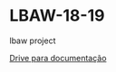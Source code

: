 # LBAW-18-19
lbaw project

[Drive para documentação](https://drive.google.com/open?id=1jgxPaucu-IC_A_ew14pN-_Zn0_RNh-lP)
